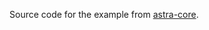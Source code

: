 Source code for the example from [astra-core](https://github.com/RadikalJin/astra/blob/main/astra-core/README.md).
